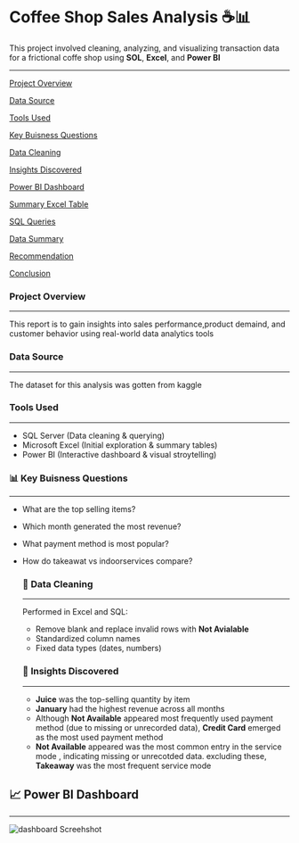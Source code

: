 # Coffee Shop Sales Analysis ☕📊
This project involved cleaning, analyzing, and visualizing transaction data for a frictional coffe shop using **SOL**, **Excel**, and **Power BI**

---

[Project Overview](#project_overview)

[Data Source](#data_source)

[Tools Used](#tools_used)

[Key Buisness Questions](#key_buisness_questions)

[Data Cleaning](#data_cleaning)

[Insights Discovered](#insights_discovered)

[Power BI Dashboard](#power_bi_dashboard)

[Summary Excel Table](#summary_excel_table)

[SQL Queries](#sql_queries)

[Data Summary](#data-summary)

[Recommendation](#recommendation)

[Conclusion](#conclusion)


### Project Overview
---
This report is to gain insights into sales performance,product demaind, and customer behavior using real-world data analytics tools

### Data Source
---
The dataset for this analysis was gotten from kaggle

### Tools Used
---
- SQL Server (Data cleaning & querying)
- Microsoft Excel (Initial exploration & summary tables)
- Power BI (Interactive dashboard & visual stroytelling)

### 📊 Key Buisness Questions
---
- What are the top selling items?
- Which month generated the most revenue?
- What payment method is most popular?
- How do takeawat vs indoorservices compare?

  ### 🧹 Data Cleaning
  ---
  Performed in Excel and SQL:
  - Remove blank and replace invalid rows with **Not Avialable**
  - Standardized column names
  - Fixed data types (dates, numbers)
 
  ### 🧠 Insights Discovered
  ---
  - **Juice** was the top-selling quantity by item
  - **January** had the highest revenue across all months
  - Although **Not Available** appeared most frequently used payment method (due to missing or unrecorded data), **Credit Card** emerged as the most used payment method
  - **Not Available** appeared was the most common entry in the service mode , indicating missing or unrecotded data. excluding these, **Takeaway** was the most frequent service mode
 
## 📈 Power BI Dashboard
---
![dashboard Screehshot](<img width="901" height="554" alt="Screenshot (50)" src="https://github.com/user-attachments/assets/44acf83e-7f16-41aa-9805-9ad13f87b2df" />)

          

